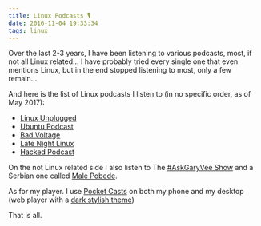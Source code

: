 ```yaml
---
title: Linux Podcasts 🎙️
date: 2016-11-04 19:33:34
tags: linux
---
```

Over the last 2-3 years, I have been listening to various podcasts, most, if not all Linux related… I have probably tried every single one that even mentions Linux, but in the end stopped listening to most, only a few remain…

<!--more-->

And here is the list of Linux podcasts I listen to (in no specific order, as of May 2017):

- [Linux Unplugged](http://www.jupiterbroadcasting.com/show/linuxun/)
- [Ubuntu Podcast](http://ubuntupodcast.org)
- [Bad Voltage](http://www.badvoltage.org)
- [Late Night Linux](https://latenightlinux.com)
- [Hacked Podcast](http://www.hackedpodcast.com)
 

On the not Linux related side I also listen to The [#AskGaryVee Show](https://itunes.apple.com/us/podcast/the-askgaryvee-show/id928159684?mt=2) and a Serbian one called [Male Pobede](http://malepobede.rs).

As for my player. I use [Pocket Casts](http://www.shiftyjelly.com/android/pocketcasts) on both my phone and my desktop (web player with a [dark stylish theme](https://userstyles.org/styles/121199/pocket-casts-night-mode-complete))

That is all.